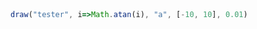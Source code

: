<!-- @import "/plotly.js" -->
<!-- @import "/drawFun.js" -->

<br>
<br>

```javascript {cmd element="<div id='tester' width=100%></div>"}
draw("tester", i=>Math.atan(i), "a", [-10, 10], 0.01)
```
